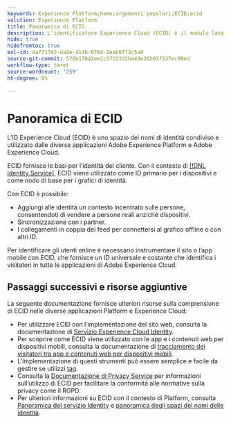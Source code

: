 ```yaml
---
keywords: Experience Platform;home;argomenti popolari;ECID;ecid
solution: Experience Platform
title: Panoramica di ECID
description: L’identificatore Experience Cloud (ECID) è il modulo lato client che fornisce accesso alla gestione delle identità e svolge tre funzioni primarie.
hide: true
hidefromtoc: true
exl-id: da7717d2-da2e-414b-978d-2eab8ff2c5a0
source-git-commit: 576b17842ee1c5722332ba49e26b037537ec96ed
workflow-type: tm+mt
source-wordcount: '259'
ht-degree: 0%

---
```


# Panoramica di ECID

L’ID Experience Cloud (ECID) è uno spazio dei nomi di identità condiviso e utilizzato dalle diverse applicazioni Adobe Experience Platform e Adobe Experience Cloud.

ECID fornisce le basi per l’identità del cliente. Con il contesto di [[!DNL Identity Service]](../home.md), ECID viene utilizzato come ID primario per i dispositivi e come nodo di base per i grafici di identità.

Con ECID è possibile:

* Aggiungi alle identità un contesto incentrato sulle persone, consentendoti di vendere a persone reali anziché dispositivi.
* Sincronizzazione con i partner.
* I collegamenti in coppia dei feed per connettersi al grafico offline o con altri ID.

Per identificare gli utenti online è necessario instrumentare il sito o l’app mobile con ECID, che fornisce un ID universale e costante che identifica i visitatori in tutte le applicazioni di Adobe Experience Cloud.

## Passaggi successivi e risorse aggiuntive

La seguente documentazione fornisce ulteriori risorse sulla comprensione di ECID nelle diverse applicazioni Platform e Experience Cloud:

* Per utilizzare ECID con l’implementazione del sito web, consulta la documentazione di [Servizio Experience Cloud Identity](https://experienceleague.adobe.com/docs/id-service/using/home.html?lang=it).
* Per scoprire come ECID viene utilizzato con le app e i contenuti web per dispositivi mobili, consulta la documentazione di [tracciamento dei visitatori tra app e contenuti web per dispositivi mobili](https://experienceleague.adobe.com/docs/mobile-services/ios/sdk-reference-ios/hybrid-app.html#sdk-reference-ios).
* L’implementazione di questi strumenti può essere semplice e facile da gestire se utilizzi [tag](../../tags/home.md).
* Consulta la [Documentazione di Privacy Service](../../privacy-service/identity-data.md) per informazioni sull’utilizzo di ECID per facilitare la conformità alle normative sulla privacy come il RGPD.
* Per ulteriori informazioni su ECID con il contesto di Platform, consulta [Panoramica del servizio Identity](../home.md) e [panoramica degli spazi dei nomi delle identità](./namespaces.md).
